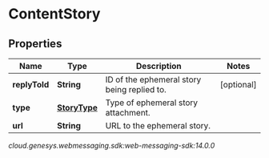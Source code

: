 # ContentStory


## Properties

| Name | Type | Description | Notes |
| ------------ | ------------- | ------------- | ------------- |
| **replyToId** | **String** | ID of the ephemeral story being replied to. |  [optional] |
| **type** | [**StoryType**](StoryType) | Type of ephemeral story attachment. |  |
| **url** | **String** | URL to the ephemeral story. |  |




_cloud.genesys.webmessaging.sdk:web-messaging-sdk:14.0.0_
